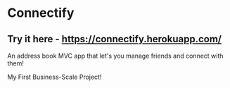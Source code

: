 # Connectify
## Try it here - https://connectify.herokuapp.com/
An address book MVC app that let's you manage friends and connect with them!

My First Business-Scale Project!
